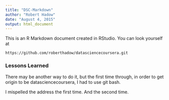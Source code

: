 ```yaml
---
title: "DSC-Markdown"
author: "Robert Hadow"
date: "August 4, 2015"
output: html_document
---
```


This is an R Markdown document created in RStudio. You can look yourself at
```
https://github.com/roberthadow/datasciencecoursera.git
```

### Lessons Learned

There may be another way to do it, but the first time through, in order to
get origin to be datasciencecoursera, I had to use git bash.

I mispelled the address the first time. And the second time.

